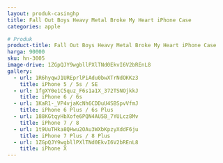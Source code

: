 ```yaml
---
layout: produk-casinghp
title: Fall Out Boys Heavy Metal Broke My Heart iPhone Case
categories: apple

# Produk
product-title: Fall Out Boys Heavy Metal Broke My Heart iPhone Case
harga: 90000
sku: hn-3005
image-drive: 1ZGpQJY9wgbllPXlTNd0EkvI6V2bREnL8
gallery:
  - url: 1R6hyqwJ1UREprlPiAdu0bwXTrNdOKKz3
    title: iPhone 5 / 5s / SE
  - url: 1fgXY0e1C5quz_F6s1a1X_372TSNOjkkJ
    title: iPhone 6 / 6s
  - url: 1KaR1-_VP4vjaKcNh6CDDuU4SBSpvVfmJ
    title: iPhone 6 Plus / 6s Plus
  - url: 188KGtqyHbXofe6PQN4AU5B_7YULcz8Mv
    title: iPhone 7 / 8
  - url: 1t9UuTHka8QHwu2OAu3WXbKpzyXddF6ju
    title: iPhone 7 Plus / 8 Plus
  - url: 1ZGpQJY9wgbllPXlTNd0EkvI6V2bREnL8
    title: iPhone X
---
```

